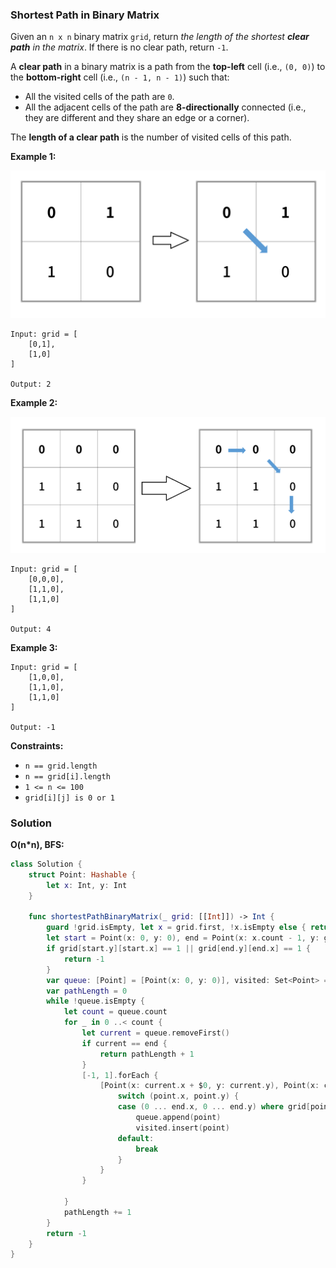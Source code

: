 
### Shortest Path in Binary Matrix

Given an `n x n` binary matrix `grid`, return _the length of the shortest **clear path** in the matrix_. If there is no clear path, return `-1`.

A __clear path__ in a binary matrix is a path from the __top-left__ cell (i.e., `(0, 0)`) to the __bottom-right__ cell (i.e., `(n - 1, n - 1)`) such that:

* All the visited cells of the path are `0`.
* All the adjacent cells of the path are __8-directionally__ connected (i.e., they are different and they share an edge or a corner).

The __length of a clear path__ is the number of visited cells of this path.

__Example 1:__

![images/question_1091-1.png](images/question_1091-1.png)

```
Input: grid = [
    [0,1],
    [1,0]
]

Output: 2
```

__Example 2:__

![images/question_1091-2.png](images/question_1091-2.png)

```
Input: grid = [
    [0,0,0],
    [1,1,0],
    [1,1,0]
]

Output: 4
```

__Example 3:__

```
Input: grid = [
    [1,0,0],
    [1,1,0],
    [1,1,0]
]

Output: -1
```

__Constraints:__
* `n == grid.length`
* `n == grid[i].length`
* `1 <= n <= 100`
* `grid[i][j] is 0 or 1`

### Solution
__O(n*n), BFS:__
```swift
class Solution {
    struct Point: Hashable {
        let x: Int, y: Int
    }
    
    func shortestPathBinaryMatrix(_ grid: [[Int]]) -> Int {
        guard !grid.isEmpty, let x = grid.first, !x.isEmpty else { return -1 }
        let start = Point(x: 0, y: 0), end = Point(x: x.count - 1, y: grid.count - 1)
        if grid[start.y][start.x] == 1 || grid[end.y][end.x] == 1 {
            return -1
        }
        var queue: [Point] = [Point(x: 0, y: 0)], visited: Set<Point> = Set(queue)
        var pathLength = 0
        while !queue.isEmpty {
            let count = queue.count
            for _ in 0 ..< count {
                let current = queue.removeFirst()
                if current == end {
                    return pathLength + 1
                }
                [-1, 1].forEach {
                    [Point(x: current.x + $0, y: current.y), Point(x: current.x, y: current.y + $0), Point(x: current.x + $0, y: current.y + $0), Point(x: current.x - $0, y: current.y + $0)].forEach { point in
                        switch (point.x, point.y) {
                        case (0 ... end.x, 0 ... end.y) where grid[point.y][point.x] == 0 && !visited.contains(point):
                            queue.append(point)
                            visited.insert(point)
                        default:
                            break
                        }
                    }
                }
                
            }
            pathLength += 1
        }
        return -1
    }
}
```